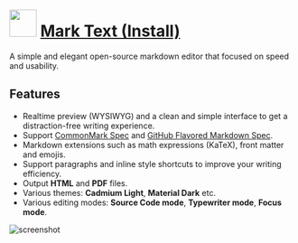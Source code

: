 ﻿# <img src="https://cdn.jsdelivr.net/gh/chtof/chocolatey-packages/automatic/marktext.install/marktext.install.png" width="48" height="48"/> [Mark Text (Install)](https://chocolatey.org/packages/marktext.install)

A simple and elegant open-source markdown editor that focused on speed and usability.
## Features
- Realtime preview (WYSIWYG) and a clean and simple interface to get a distraction-free writing experience.
- Support [CommonMark Spec](https://spec.commonmark.org/0.28/) and [GitHub Flavored Markdown Spec](https://github.github.com/gfm/).
- Markdown extensions such as math expressions (KaTeX), front matter and emojis.
- Support paragraphs and inline style shortcuts to improve your writing efficiency.
- Output **HTML** and **PDF** files.
- Various themes: **Cadmium Light**, **Material Dark** etc.
- Various editing modes: **Source Code mode**, **Typewriter mode**, **Focus mode**.

![screenshot](https://cdn.jsdelivr.net/gh/chtof/chocolatey-packages/automatic/marktext.install/screenshot.png)